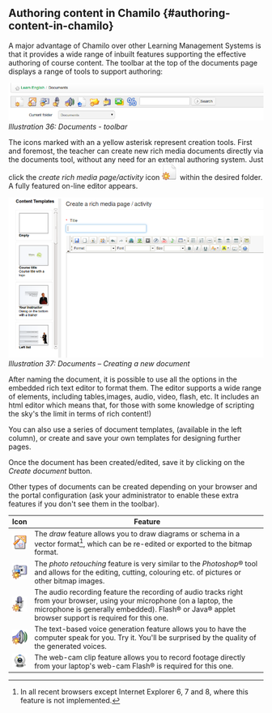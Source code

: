 ## Authoring content in Chamilo {#authoring-content-in-chamilo}

A major advantage of Chamilo over other Learning Management Systems is that it provides a wide range of inbuilt features supporting the effective authoring of course content. The toolbar at the top of the documents page displays a range of tools to support authoring:

![](../assets/graphics122.png)*Illustration 36: Documents - toolbar*

The icons marked with an a yellow asterisk represent creation tools. First and foremost, the teacher can create new rich media documents directly via the documents tool, without any need for an external authoring system. Just click the _create rich media page/activity_ icon ![](../assets/graphics118.png) within the desired folder. A fully featured on-line editor appears.

![](../assets/images39.png)*Illustration 37: Documents – Creating a new document*

After naming the document, it is possible to use all the options in the embedded rich text editor to format them. The editor supports a wide range of elements, including tables,images, audio, video, flash, etc. It includes an html editor which means that, for those with some knowledge of scripting the sky&#039;s the limit in terms of rich content!)

You can also use a series of document templates, (available in the left column), or create and save your own templates for designing further pages.

Once the document has been created/edited, save it by clicking on the _Create document_ button.

Other types of documents can be created depending on your browser and the portal configuration (ask your administrator to enable these extra features if you don&#039;t see them in the toolbar).

| Icon | Feature |
| --- | --- |
| ![](../assets/images40.png) | The _draw_ feature allows you to draw diagrams or schema in a vector format[^9], which can be re-edited or exported to the bitmap format. |
| ![](../assets/images41.png) | The _photo retouching_ feature is very similar to the _Photoshop_® tool and allows for the editing, cutting, colouring etc. of pictures or other bitmap images. |
| ![](../assets/images42.png) | The audio recording feature the recording of audio tracks right from your browser, using your microphone (on a laptop, the microphone is generally embedded). Flash® or Java® applet browser support is required for this one. |
| ![](../assets/images43.png) | The text-based voice generation feature allows you to have the computer speak for you. Try it. You&#039;ll be surprised by the quality of the generated voices. |
| ![](../assets/images287.png) | The web-cam clip feature allows you to record footage directly from your laptop&#039;s web-cam Flash® is required for this one. |

[^9]: In all recent browsers except Internet Explorer 6, 7 and 8, where this feature is not implemented.